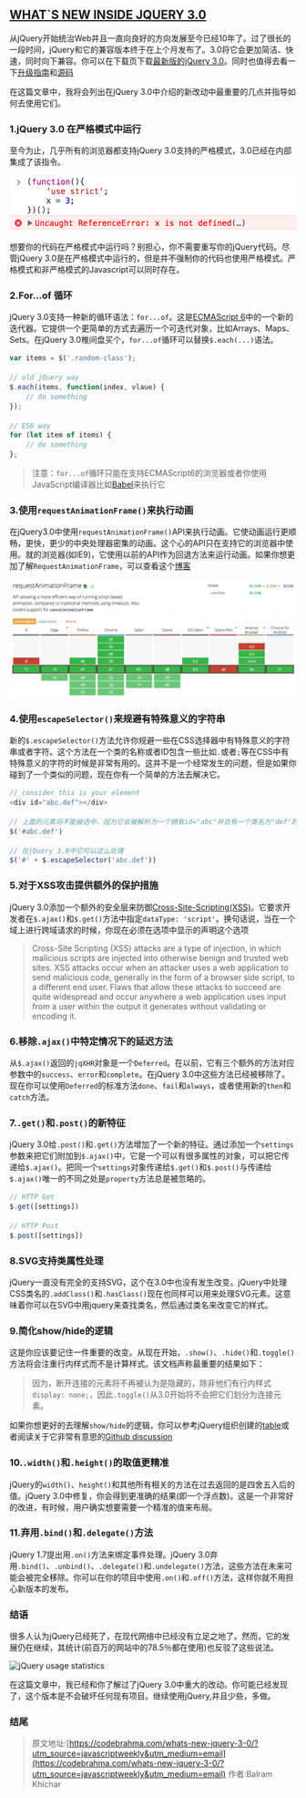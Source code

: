 ## [WHAT`S NEW INSIDE JQUERY 3.0](https://codebrahma.com/whats-new-jquery-3-0/?utm_source=javascriptweekly&utm_medium=email)

从jQuery开始统治Web并且一直向良好的方向发展至今已经10年了。过了很长的一段时间，jQuery和它的兼容版本终于在上个月发布了。3.0将它会更加简洁、快速，同时向下兼容。你可以在下载页下载[最新版的jQuery 3.0](http://jquery.com/download/)。同时也值得去看一下[升级指南](http://jquery.com/upgrade-guide/3.0/)和[源码](https://code.jquery.com/jquery-3.0.0.js)

在这篇文章中，我将会列出在jQuery 3.0中介绍的新改动中最重要的几点并指导如何去使用它们。

### 1.jQuery 3.0 在严格模式中运行

至今为止，几乎所有的浏览器都支持jQuery 3.0支持的严格模式，3.0已经在内部集成了该指令。

![jquery strict mode](../imgs/jQuery3.0-1.png)

想要你的代码在严格模式中运行吗？别担心，你不需要重写你的jQuery代码。尽管jQuery 3.0是在严格模式中运行的，但是并不强制你的代码也使用严格模式。严格模式和非严格模式的Javascript可以同时存在。

### 2.For...of 循环

jQuery 3.0支持一种新的循环语法：`for...of`。这是[ECMAScript 6](http://es6-features.org/)中的一个新的迭代器。它提供一个更简单的方式去遍历一个可迭代对象，比如Arrays、Maps、Sets。在jQuery 3.0椎间盘买个，`for...of`循环可以替换`$.each(...)`语法。

```js
var items = $('.random-class');

// old jQuery way
$.each(items, function(index, vlaue) {
    // do something
});

// ES6 way
for (let item of items) {
    // do something
};
```

>注意：`for...of`循环只能在支持ECMAScript6的浏览器或者你使用JavaScript编译器比如[Babel](https://babeljs.io/)来执行它

### 3.使用`requestAnimationFrame()`来执行动画

在jQuery3.0中使用`requestAnimationFrame()`API来执行动画。它使动画运行更顺畅，更快，更少的中央处理器密集的动画。这个心的API只在支持它的浏览器中使用。就的浏览器(如IE9)，它使用以前的API作为回退方法来运行动画。如果你想更加了解`RequestAnimationFrame`，可以查看这个[博客](https://css-tricks.com/using-requestanimationframe/)

![requestAnimationFrame](../imgs/jQuery3.0-3.png)


### 4.使用`escapeSelector()`来规避有特殊意义的字符串

新的`$.escapeSelector()`方法允许你规避一些在CSS选择器中有特殊意义的字符串或者字符。这个方法在一个类的名称或者ID包含一些比如`.`或者`;`等在CSS中有特殊意义的字符的时候是非常有用的。这并不是一个经常发生的问题，但是如果你碰到了一个类似的问题，现在你有一个简单的方法去解决它。

```js
// consider this is your element
<div id="abc.def"></div>

// 上面的元素将不能被选中，因为它会被解析为一个拥有id="abc"并且有一个类名为"def"的元素
$('#abc.def')

// 在jQuery 3.0中它可以这么处理
$('#' + $.escapeSelector('abc.def'))
```

### 5.对于XSS攻击提供额外的保护措施

jQuery 3.0添加一个额外的安全层来防御[Cross-Site-Scripting(XSS)](https://www.owasp.org/index.php/Cross-site_Scripting_(XSS))。它要求开发者在`$.ajax()`和`$.get()`方法中指定`dataType: 'script'`。换句话说，当在一个域上进行跨域请求的时候，你现在必须在选项中显示的声明这个选项

>Cross-Site Scripting (XSS) attacks are a type of injection, in which malicious scripts are injected into otherwise benign and trusted web sites. XSS attacks occur when an attacker uses a web application to send malicious code, generally in the form of a browser side script, to a different end user. Flaws that allow these attacks to succeed are quite widespread and occur anywhere a web application uses input from a user within the output it generates without validating or encoding it.

### 6.移除`.ajax()`中特定情况下的延迟方法

从`$.ajax()`返回的`jqXHR`对象是一个`Deferred`。在以前，它有三个额外的方法对应参数中的`success`、`error`和`complete`。在jQuery 3.0中这些方法已经被移除了。现在你可以使用`Deferred`的标准方法`done`、`fail`和`always`，或者使用新的`then`和`catch`方法。

### 7.`.get()`和`.post()`的新特征

jQuery 3.0给`.post()`和`.get()`方法增加了一个新的特征。通过添加一个`settings`参数来把它们附加到`$.ajax()`中，它是一个可以有很多属性的对象，可以把它传递给`$.ajax()`。把同一个`settings`对象传递给`$.get()`和`$.post()`与传递给`$.ajax()`唯一的不同之处是`property`方法总是被忽略的。

```js
// HTTP Get
$.get([settings])

// HTTP Post
$.post([settings])
```

### 8.SVG支持类属性处理

jQuery一直没有完全的支持SVG，这个在3.0中也没有发生改变。jQuery中处理CSS类名的`.addClass()`和`.hasClass()`现在也同样可以用来处理SVG元素。这意味着你可以在SVG中用jquery来查找类名，然后通过类名来改变它的样式。

### 9.简化show/hide的逻辑

这是你应该要记住一件重要的改变。从现在开始，`.show()`、`.hide()`和`.toggle()`方法将会注重行内样式而不是计算样式。该文档声称最重要的结果如下：

>因为，断开连接的元素将不再被认为是隐藏的，除非他们有行内样式`display: none;`，因此`.toggle()`从3.0开始将不会把它们划分为连接元素。

如果你想更好的去理解`show/hide`的逻辑，你可以参考jQuery组织创建的[table](https://docs.google.com/spreadsheets/d/1UaISjcS3UMxVJ7eSBIXtK-jqF8Grl67w640peCqlkoc/edit)或者阅读关于它非常有意思的[Github discussion](https://github.com/jquery/jquery/issues/2854)


### 10.`.width()`和`.height()`的取值更精准

jQuery的`width()`、`height()`和其他所有相关的方法在过去返回的是四舍五入后的值。jQuery 3.0中修复，你会得到更准确的结果(即一个浮点数)。这是一个非常好的改进，有时候，用户确实想要需要一个精准的值来布局。

### 11.弃用`.bind()`和`.delegate()`方法

jQuery 1.7提出用`.on()`方法来绑定事件处理。jQuery 3.0弃用`.bind()`、`.unbind()`、`.delegate()`和`.undelegate()`方法，这些方法在未来可能会被完全移除。你可以在你的项目中使用`.on()`和`.off()`方法，这样你就不用担心新版本的发布。

### 结语

很多人认为jQuery已经死了，在现代网络中已经没有立足之地了。然而，它的发展仍在继续，其统计(前百万的网站中的78.5％都在使用)也反驳了这些说法。

![jQuery usage statistics](jQuery3.0-12.png)

在这篇文章中，我已经和你了解过了jQuery 3.0中重大的改动。你可能已经发现了，这个版本是不会破坏任何现有项目。继续使用jQuery,并且少些，多做。

### 结尾

>原文地址:[https://codebrahma.com/whats-new-jquery-3-0/?utm_source=javascriptweekly&utm_medium=email](https://codebrahma.com/whats-new-jquery-3-0/?utm_source=javascriptweekly&utm_medium=email)
>作者:Balram Khichar
